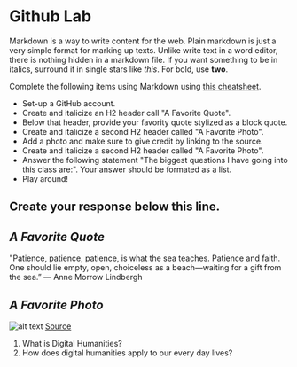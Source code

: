 
# Github Lab

Markdown is a way to write content for the web. 
Plain markdown is just a very simple format for marking up
texts. Unlike write text in a word editor, there is nothing
hidden in a markdown file. If you want something to be in
italics, surround it in single stars like *this*. For bold,
use **two**.

Complete the following items using Markdown using [this cheatsheet](https://github.com/adam-p/markdown-here/wiki/Markdown-Cheatsheet).

- Set-up a GitHub account. 
- Create and italicize an H2 header call "A Favorite Quote". 
- Below that header, provide your favority quote stylized as a block quote. 
- Create and italicize a second H2 header called "A Favorite Photo". 
- Add a photo and make sure to give credit by linking to the source.   
- Create and italicize a second H2 header called "A Favorite Photo". 
- Answer the following statement "The biggest questions I have going into this class are:". Your answer should be formated as a list. 
- Play around!

 
 Create your response below this line. 
 ------------------
## *A Favorite Quote*
"Patience, patience, patience, is what the sea teaches. Patience and faith. One should lie empty, open, choiceless as a beach—waiting for a gift from the sea.” 
― Anne Morrow Lindbergh
## *A Favorite Photo*
![alt text](https://static1.squarespace.com/static/526fe1bae4b02b9f064f1ec6/5826336ff5e231a084f261d8/58eaacf11b631be4d8ba7581/1491774715149/Open+Spaces.jpg)
[Source](http://www.jdnphotography.com)
1. What is Digital Humanities? 
2. How does digital humanities apply to our every day lives?
